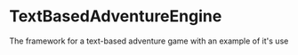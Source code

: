 # TextBasedAdventureEngine
The framework for a text-based adventure game with an example of it's use
